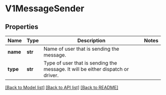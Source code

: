# V1MessageSender

## Properties
Name | Type | Description | Notes
------------ | ------------- | ------------- | -------------
**name** | **str** | Name of user that is sending the message. | 
**type** | **str** | Type of user that is sending the message. It will be either dispatch or driver. | 

[[Back to Model list]](../README.md#documentation-for-models) [[Back to API list]](../README.md#documentation-for-api-endpoints) [[Back to README]](../README.md)

